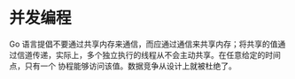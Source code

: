 # 并发编程

Go 语言提倡不要通过共享内存来通信，而应通过通信来共享内存；将共享的值通过信道传递，实际上，多个独立执行的线程从不会主动共享。在任意给定的时间点，只有一个 协程能够访问该值。数据竞争从设计上就被杜绝了。
